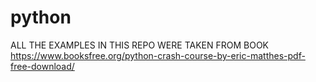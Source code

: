 # python
ALL THE EXAMPLES IN THIS REPO WERE TAKEN FROM BOOK
https://www.booksfree.org/python-crash-course-by-eric-matthes-pdf-free-download/

